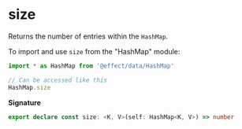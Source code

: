 # size

Returns the number of entries within the `HashMap`.

To import and use `size` from the "HashMap" module:

```ts
import * as HashMap from '@effect/data/HashMap'

// Can be accessed like this
HashMap.size
```

**Signature**

```ts
export declare const size: <K, V>(self: HashMap<K, V>) => number
```

